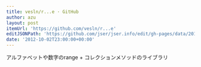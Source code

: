 ```yaml
---
title: vesln/r...e · GitHub
author: azu
layout: post
itemUrl: 'https://github.com/vesln/r...e'
editJSONPath: 'https://github.com/jser/jser.info/edit/gh-pages/data/2012/10/index.json'
date: '2012-10-02T23:00:00+00:00'
---
```

アルファベットや数字のrange + コレクションメソッドのライブラリ
